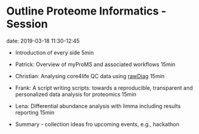 # Outline Proteome Informatics - Session

date: 2019-03-18 11:30-12:45

* Introduction of every side 5min

* Patrick: Overview of myProMS and associated workflows 15min

* Christian: Analysing core4life QC data using [rawDiag](https://fgcz.github.io/rawDiag/) 15min

* Frank: A script writing scripts: towards a reproducible, transparent and personalized data analysis for proteomics 15min

* Lena: Differential abundance analysis with limma including results reporting 15min

* Summary - collection ideas fro upcoming events, e.g., hackathon


